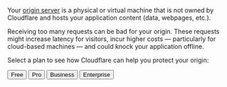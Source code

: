 ---
---

Your [origin server](https://www.cloudflare.com/learning/cdn/glossary/origin-server) is a physical or virtual machine that is not owned by Cloudflare and hosts your application content (data, webpages, etc.).

Receiving too many requests can be bad for your origin. These requests might increase latency for visitors, incur higher costs — particularly for cloud-based machines — and could knock your application offline.

Select a plan to see how Cloudflare can help you protect your origin:

<ButtonGroup>
  <Button type="primary" href="/get-started/origin-health/free">Free</Button>
  <Button type="primary" href="/get-started/origin-health/pro">Pro</Button>
  <Button type="primary" href="/get-started/origin-health/business">Business</Button>
  <Button type="primary" href="/get-started/origin-health/enterprise">Enterprise</Button>
</ButtonGroup>
